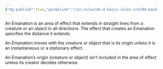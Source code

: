 ```yaml
---
{"dg-publish":true,"permalink":"/zz-rules/dn-d-basic-rules-srd/04-backlink-glossary/areas-of-effect/emanation/","tags":["rule"]}
---
```


An Emanation is an area of effect that extends in straight lines from a creature or an object in all directions. The effect that creates an Emanation specifies the distance it extends.

An Emanation moves with the creature or object that is its origin unless it is an instantaneous or a stationary effect.

An Emanation’s origin (creature or object) isn’t included in the area of effect unless its creator decides otherwise.